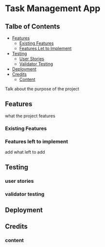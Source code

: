 # Task Management App

## Talbe of Contents

- [Features](#features)
  - [Existing Features](#existing-features)
  - [Features Let to Implement](#features-left-to-implement)
- [Testing](#testing)
  - [User Stories](#user-stories)
  - [Validator Testing](#validator-testing)
- [Deployment](#deployment)
- [Credits](#credits)
  - [Content](#content)

Talk about the purpose of the project

## Features

what the project features

### Existing Features

### Features left to implement

add what left to add

## Testing

### user stories

### validator testing

## Deployment

## Credits

### content